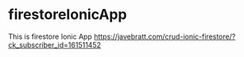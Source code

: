 # firestoreIonicApp
This is firestore Ionic App
https://javebratt.com/crud-ionic-firestore/?ck_subscriber_id=161511452
